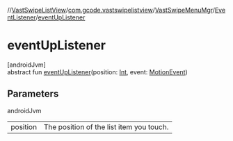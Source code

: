 //[VastSwipeListView](../../../../index.md)/[com.gcode.vastswipelistview](../../index.md)/[VastSwipeMenuMgr](../index.md)/[EventListener](index.md)/[eventUpListener](event-up-listener.md)

# eventUpListener

[androidJvm]\
abstract fun [eventUpListener](event-up-listener.md)(position: [Int](https://kotlinlang.org/api/latest/jvm/stdlib/kotlin/-int/index.html), event: [MotionEvent](https://developer.android.com/reference/kotlin/android/view/MotionEvent.html))

## Parameters

androidJvm

| | |
|---|---|
| position | The position of the list item you touch. |
